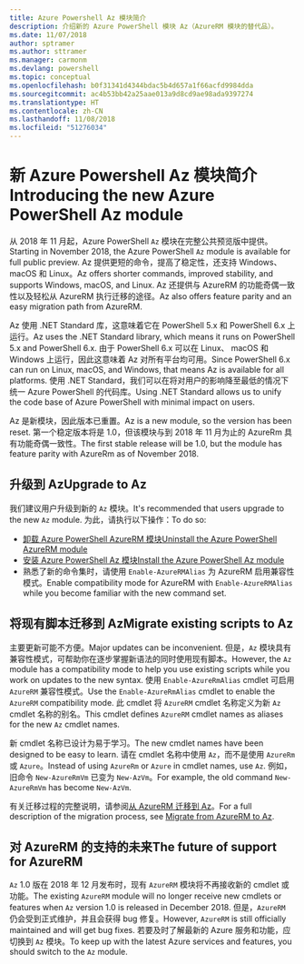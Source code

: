 ```yaml
---
title: Azure Powershell Az 模块简介
description: 介绍新的 Azure PowerShell 模块 Az（AzureRM 模块的替代品）。
ms.date: 11/07/2018
author: sptramer
ms.author: sttramer
ms.manager: carmonm
ms.devlang: powershell
ms.topic: conceptual
ms.openlocfilehash: b0f31341d4344bdac5b4d657a1f66acfd9984dda
ms.sourcegitcommit: ac4b53bb42a25aae013a9d8cd9ae98ada9397274
ms.translationtype: HT
ms.contentlocale: zh-CN
ms.lasthandoff: 11/08/2018
ms.locfileid: "51276034"
---
```

# <a name="introducing-the-new-azure-powershell-az-module"></a><span data-ttu-id="64950-103">新 Azure Powershell Az 模块简介</span><span class="sxs-lookup"><span data-stu-id="64950-103">Introducing the new Azure PowerShell Az module</span></span>

<span data-ttu-id="64950-104">从 2018 年 11 月起，Azure PowerShell `Az` 模块在完整公共预览版中提供。</span><span class="sxs-lookup"><span data-stu-id="64950-104">Starting in November 2018, the Azure PowerShell `Az` module is available for full public preview.</span></span>
<span data-ttu-id="64950-105">Az 提供更短的命令，提高了稳定性，还支持 Windows、macOS 和 Linux。</span><span class="sxs-lookup"><span data-stu-id="64950-105">Az offers shorter commands, improved stability, and supports Windows, macOS, and Linux.</span></span> <span data-ttu-id="64950-106">Az 还提供与 AzureRM 的功能奇偶一致性以及轻松从 AzureRM 执行迁移的途径。</span><span class="sxs-lookup"><span data-stu-id="64950-106">Az also offers feature parity and an easy migration path from AzureRM.</span></span>

<span data-ttu-id="64950-107">Az 使用 .NET Standard 库，这意味着它在 PowerShell 5.x 和 PowerShell 6.x 上运行。</span><span class="sxs-lookup"><span data-stu-id="64950-107">Az uses the .NET Standard library, which means it runs on PowerShell 5.x and PowerShell 6.x.</span></span>
<span data-ttu-id="64950-108">由于 PowerShell 6.x 可以在 Linux、 macOS 和 Windows 上运行，因此这意味着 Az 对所有平台均可用。</span><span class="sxs-lookup"><span data-stu-id="64950-108">Since PowerShell 6.x can run on Linux, macOS, and Windows, that means Az is available for all platforms.</span></span>
<span data-ttu-id="64950-109">使用 .NET Standard，我们可以在将对用户的影响降至最低的情况下统一 Azure PowerShell 的代码库。</span><span class="sxs-lookup"><span data-stu-id="64950-109">Using .NET Standard allows us to unify the code base of Azure PowerShell with minimal impact on users.</span></span>

<span data-ttu-id="64950-110">Az 是新模块，因此版本已重置。</span><span class="sxs-lookup"><span data-stu-id="64950-110">Az is a new module, so the version has been reset.</span></span> <span data-ttu-id="64950-111">第一个稳定版本将是 1.0，但该模块与到 2018 年 11 月为止的 AzureRm 具有功能奇偶一致性。</span><span class="sxs-lookup"><span data-stu-id="64950-111">The first stable release will be 1.0, but the module has feature parity with AzureRm as of November 2018.</span></span>

## <a name="upgrade-to-az"></a><span data-ttu-id="64950-112">升级到 Az</span><span class="sxs-lookup"><span data-stu-id="64950-112">Upgrade to Az</span></span>

<span data-ttu-id="64950-113">我们建议用户升级到新的 `Az` 模块。</span><span class="sxs-lookup"><span data-stu-id="64950-113">It's recommended that users upgrade to the new `Az` module.</span></span> <span data-ttu-id="64950-114">为此，请执行以下操作：</span><span class="sxs-lookup"><span data-stu-id="64950-114">To do so:</span></span>

* [<span data-ttu-id="64950-115">卸载 Azure PowerShell AzureRM 模块</span><span class="sxs-lookup"><span data-stu-id="64950-115">Uninstall the Azure PowerShell AzureRM module</span></span>](/powershell/azure/uninstall-azurerm-ps)
* [<span data-ttu-id="64950-116">安装 Azure PowerShell Az 模块</span><span class="sxs-lookup"><span data-stu-id="64950-116">Install the Azure PowerShell Az module</span></span>](/powershell/azure/install-az-ps)
* <span data-ttu-id="64950-117">熟悉了新的命令集时，请使用 `Enable-AzureRMAlias` 为 AzureRM 启用兼容性模式。</span><span class="sxs-lookup"><span data-stu-id="64950-117">Enable compatibility mode for AzureRM with `Enable-AzureRMAlias` while you become familiar with the new command set.</span></span>

## <a name="migrate-existing-scripts-to-az"></a><span data-ttu-id="64950-118">将现有脚本迁移到 Az</span><span class="sxs-lookup"><span data-stu-id="64950-118">Migrate existing scripts to Az</span></span>

<span data-ttu-id="64950-119">主要更新可能不方便。</span><span class="sxs-lookup"><span data-stu-id="64950-119">Major updates can be inconvenient.</span></span> <span data-ttu-id="64950-120">但是，`Az` 模块具有兼容性模式，可帮助你在逐步掌握新语法的同时使用现有脚本。</span><span class="sxs-lookup"><span data-stu-id="64950-120">However, the `Az` module has a compatibility mode to help you use existing scripts while you work on updates to the new syntax.</span></span> <span data-ttu-id="64950-121">使用 `Enable-AzureRmAlias` cmdlet 可启用 `AzureRM` 兼容性模式。</span><span class="sxs-lookup"><span data-stu-id="64950-121">Use the `Enable-AzureRmAlias` cmdlet to enable the `AzureRM` compatibility mode.</span></span> <span data-ttu-id="64950-122">此 cmdlet 将 `AzureRM` cmdlet 名称定义为新 `Az` cmdlet 名称的别名。</span><span class="sxs-lookup"><span data-stu-id="64950-122">This cmdlet defines `AzureRM` cmdlet names as aliases for the new `Az` cmdlet names.</span></span>

<span data-ttu-id="64950-123">新 cmdlet 名称已设计为易于学习。</span><span class="sxs-lookup"><span data-stu-id="64950-123">The new cmdlet names have been designed to be easy to learn.</span></span> <span data-ttu-id="64950-124">请在 cmdlet 名称中使用 `Az`，而不是使用 `AzureRm` 或 `Azure`。</span><span class="sxs-lookup"><span data-stu-id="64950-124">Instead of using `AzureRm` or `Azure` in cmdlet names, use `Az`.</span></span> <span data-ttu-id="64950-125">例如，旧命令 `New-AzureRmVm` 已变为 `New-AzVm`。</span><span class="sxs-lookup"><span data-stu-id="64950-125">For example, the old command `New-AzureRmVm` has become `New-AzVm`.</span></span>

<span data-ttu-id="64950-126">有关迁移过程的完整说明，请参阅[从 AzureRM 迁移到 Az](migrate-from-azurerm-to-az.md)。</span><span class="sxs-lookup"><span data-stu-id="64950-126">For a full description of the migration process, see [Migrate from AzureRM to Az](migrate-from-azurerm-to-az.md).</span></span>

## <a name="the-future-of-support-for-azurerm"></a><span data-ttu-id="64950-127">对 AzureRM 的支持的未来</span><span class="sxs-lookup"><span data-stu-id="64950-127">The future of support for AzureRM</span></span>

<span data-ttu-id="64950-128">`Az` 1.0 版在 2018 年 12 月发布时，现有 `AzureRM` 模块将不再接收新的 cmdlet 或功能。</span><span class="sxs-lookup"><span data-stu-id="64950-128">The existing `AzureRM` module will no longer receive new cmdlets or features when `Az` version 1.0 is released in December 2018.</span></span> <span data-ttu-id="64950-129">但是，`AzureRM` 仍会受到正式维护，并且会获得 bug 修复。</span><span class="sxs-lookup"><span data-stu-id="64950-129">However, `AzureRM` is still officially maintained and will get bug fixes.</span></span> <span data-ttu-id="64950-130">若要及时了解最新的 Azure 服务和功能，应切换到 `Az` 模块。</span><span class="sxs-lookup"><span data-stu-id="64950-130">To keep up with the latest Azure services and features, you should switch to the `Az` module.</span></span>